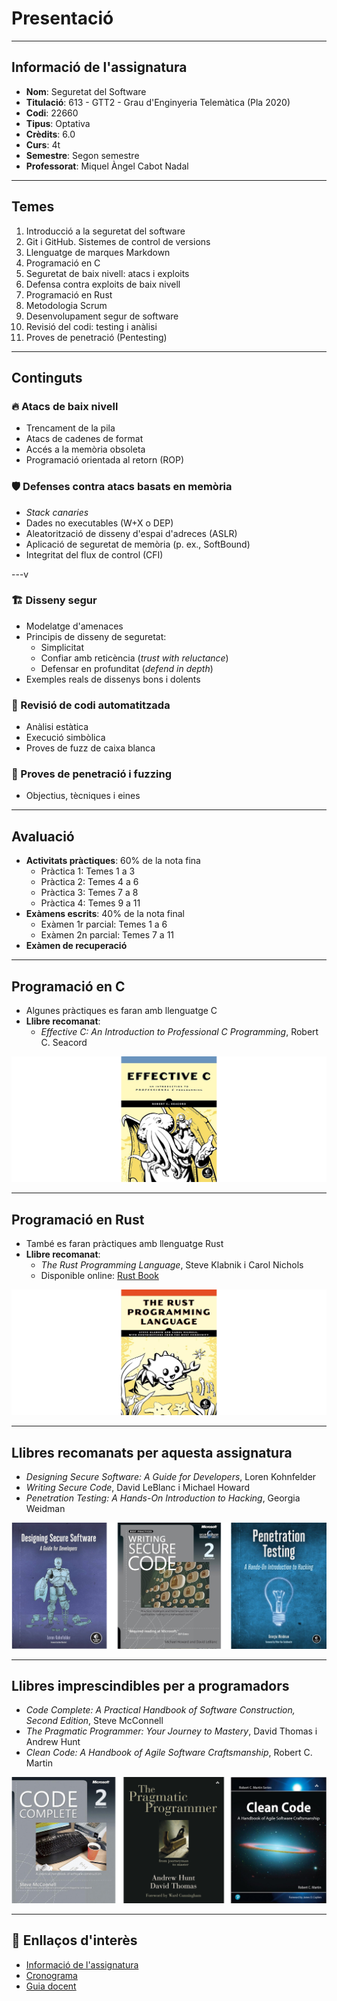 # Presentació

---

## Informació de l'assignatura

- **Nom**: Seguretat del Software  
- **Titulació**: 613 - GTT2 - Grau d'Enginyeria Telemàtica (Pla 2020)  
- **Codi**: 22660  
- **Tipus**: Optativa  
- **Crèdits**: 6.0  
- **Curs**: 4t  
- **Semestre**: Segon semestre  
- **Professorat**: Miquel Àngel Cabot Nadal

---

## Temes

1. Introducció a la seguretat del software  
2. Git i GitHub. Sistemes de control de versions  
3. Llenguatge de marques Markdown  
4. Programació en C  
5. Seguretat de baix nivell: atacs i exploits  
6. Defensa contra exploits de baix nivell  
7. Programació en Rust  
8. Metodologia Scrum  
9. Desenvolupament segur de software  
10. Revisió del codi: testing i anàlisi  
11. Proves de penetració (Pentesting)  

---

## Continguts

### 🔥 Atacs de baix nivell

- Trencament de la pila  
- Atacs de cadenes de format  
- Accés a la memòria obsoleta  
- Programació orientada al retorn (ROP)  

### 🛡️ Defenses contra atacs basats en memòria

- *Stack canaries*  
- Dades no executables (W+X o DEP)  
- Aleatorització de disseny d'espai d'adreces (ASLR)  
- Aplicació de seguretat de memòria (p. ex., SoftBound)  
- Integritat del flux de control (CFI)  

---v

### 🏗️ Disseny segur

- Modelatge d'amenaces  
- Principis de disseny de seguretat:  
  - Simplicitat  
  - Confiar amb reticència (*trust with reluctance*)  
  - Defensar en profunditat (*defend in depth*)  
- Exemples reals de dissenys bons i dolents  

### 🧪 Revisió de codi automatitzada

- Anàlisi estàtica  
- Execució simbòlica  
- Proves de fuzz de caixa blanca  

### 🎯 Proves de penetració i fuzzing

- Objectius, tècniques i eines  

---

## Avaluació

- **Activitats pràctiques**: 60% de la nota fina
  - Pràctica 1: Temes 1 a 3
  - Pràctica 2: Temes 4 a 6
  - Pràctica 3: Temes 7 a 8
  - Pràctica 4: Temes 9 a 11
- **Exàmens escrits**: 40% de la nota final
  - Exàmen 1r parcial: Temes 1 a 6
  - Exàmen 2n parcial: Temes 7 a 11
- **Exàmen de recuperació**

---

## Programació en C

- Algunes pràctiques es faran amb llenguatge C  
- **Llibre recomanat**:  
  - *Effective C: An Introduction to Professional C Programming*, Robert C. Seacord  

![Effective C](./img/effective_c.png)

---

## Programació en Rust

- També es faran pràctiques amb llenguatge Rust  
- **Llibre recomanat**:  
  - *The Rust Programming Language*, Steve Klabnik i Carol Nichols  
  - Disponible online: [Rust Book](https://doc.rust-lang.org/book/)  

![The Rust Programming Language](./img/rust_book.png)

---

## Llibres recomanats per aquesta assignatura

- *Designing Secure Software: A Guide for Developers*, Loren Kohnfelder
- *Writing Secure Code*, David LeBlanc i Michael Howard  
- *Penetration Testing: A Hands-On Introduction to Hacking*, Georgia Weidman

![Llibres per assignatura](./img/books1.png)

---

## Llibres imprescindibles per a programadors

- *Code Complete: A Practical Handbook of Software Construction, Second Edition*, Steve McConnell
- *The Pragmatic Programmer: Your Journey to Mastery*, David Thomas i Andrew Hunt
- *Clean Code: A Handbook of Agile Software Craftsmanship*, Robert C. Martin

![Llibres per programadors](./img/books2.png)

---

## 🔗 Enllaços d'interès

- [Informació de l'assignatura](https://estudis.uib.cat/estudis-de-grau/grau/telematica/GTT2-P/22660/index.html)
- [Cronograma](https://academic.uib.es/pds/consultaPublica/look[conpub]InicioPubHora?entradaPublica=true&lock=true&idiomaPais=ca.ES&planDocente=2024&centro=9399&estudio=331&planEstudio=613&curso=4&trimestre=S/2&asignatura22660=22660&&grupo0=4&consultarAsignaturaGrupoPrivada=S)
- [Guia docent](https://academic.uib.es/doa/consultaPublica/look%5bconpub%5dMostrarPubGuiaDocAs?entradaPublica=true&idiomaPais=ca.ES&_anoAcademico=2024&_codAsignatura=22660)
